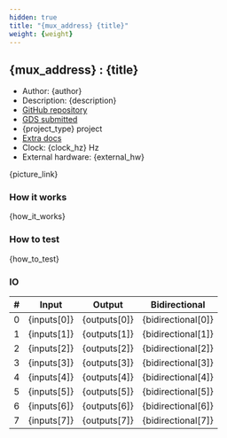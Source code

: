 ```yaml
---
hidden: true
title: "{mux_address} {title}"
weight: {weight}
---
```


## {mux_address} : {title}

* Author: {author}
* Description: {description}
* [GitHub repository]({git_url})
* [GDS submitted]({git_action})
* {project_type} project
* [Extra docs]({doc_link})
* Clock: {clock_hz} Hz
* External hardware: {external_hw}

{picture_link}

### How it works

{how_it_works}

### How to test

{how_to_test}

### IO

| # | Input        | Output       | Bidirectional      |
|---|--------------|--------------| -------------------|
| 0 | {inputs[0]}  | {outputs[0]} | {bidirectional[0]} |
| 1 | {inputs[1]}  | {outputs[1]} | {bidirectional[1]} |
| 2 | {inputs[2]}  | {outputs[2]} | {bidirectional[2]} |
| 3 | {inputs[3]}  | {outputs[3]} | {bidirectional[3]} |
| 4 | {inputs[4]}  | {outputs[4]} | {bidirectional[4]} |
| 5 | {inputs[5]}  | {outputs[5]} | {bidirectional[5]} |
| 6 | {inputs[6]}  | {outputs[6]} | {bidirectional[6]} |
| 7 | {inputs[7]}  | {outputs[7]} | {bidirectional[7]} |
